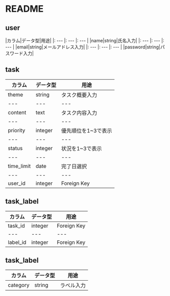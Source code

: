 # README

## user
|カラム|データ型|用途|
|: --- |: --- |: --- |
|name|string|氏名入力|
|: --- |: --- |: --- |
|email|string|メールアドレス入力|
|: --- |: --- |: --- |
|password|string|パスワード入力|

## task
|カラム|データ型|用途|
| --- | --- | --- |
|theme|string|タスク概要入力|
| --- | --- | --- |
|content|text|タスク内容入力|
| --- | --- | --- |
|priority|integer|優先順位を1~3で表示|
| --- | --- | --- |
|status|integer|状況を1~3で表示|
| --- | --- | --- |
|time_limit|date|完了日選択|
| --- | --- | --- |
|user_id|integer|Foreign Key|

## task_label
|カラム|データ型|用途|
| --- | --- | --- |
|task_id|integer|Foreign Key|
| --- | --- | --- |
|label_id|integer|Foreign Key|

## task_label
|カラム|データ型|用途|
| --- | --- | --- |
|category|string|ラベル入力|
